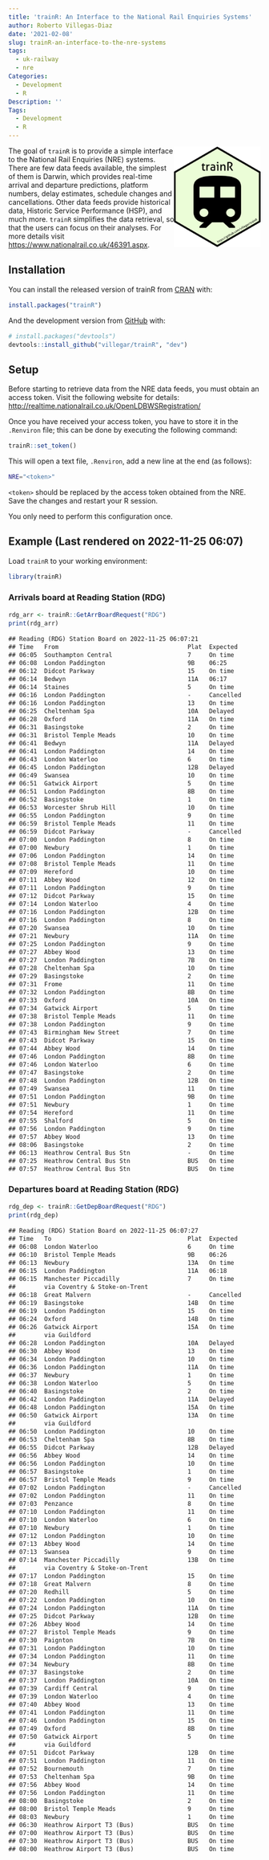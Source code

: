 ```yaml
---
title: 'trainR: An Interface to the National Rail Enquiries Systems'
author: Roberto Villegas-Diaz
date: '2021-02-08'
slug: trainR-an-interface-to-the-nre-systems
tags:
  - uk-railway
  - nre
Categories:
  - Development
  - R
Description: ''
Tags:
  - Development
  - R
---
```


<img src="https://raw.githubusercontent.com/villegar/trainR/main/inst/images/logo.png" alt="logo" align="right" height=200px/>

The goal of `trainR` is to provide a simple interface to the 
National Rail Enquiries (NRE) systems. There are few data feeds 
available, the simplest of them is Darwin, which provides real-time 
arrival and departure predictions, platform numbers, delay estimates, 
schedule changes and cancellations. Other data feeds provide historical 
data, Historic Service Performance (HSP), and much more. `trainR` 
simplifies the data retrieval, so that the users can focus on their 
analyses. For more details visit 
https://www.nationalrail.co.uk/46391.aspx.

## Installation

You can install the released version of trainR from [CRAN](https://CRAN.R-project.org) with:

``` r
install.packages("trainR")
```

And the development version from [GitHub](https://github.com/) with:

``` r
# install.packages("devtools")
devtools::install_github("villegar/trainR", "dev")
```

## Setup
Before starting to retrieve data from the NRE data feeds, you must obtain an access token. 
Visit the following website for details: http://realtime.nationalrail.co.uk/OpenLDBWSRegistration/

Once you have received your access token, you have to store it in the `.Renviron` file; this can be 
done by executing the following command:


```r
trainR::set_token()
```

This will open a text file, `.Renviron`, add a new line at the end (as follows):

```bash
NRE="<token>"
```

`<token>` should be replaced by the access token obtained from the NRE. Save the changes and restart 
your R session.

You only need to perform this configuration once.

## Example (Last rendered on 2022-11-25 06:07)

Load `trainR` to your working environment:

```r
library(trainR)
```

### Arrivals board at Reading Station (RDG)


```r
rdg_arr <- trainR::GetArrBoardRequest("RDG")
print(rdg_arr)
```

```
## Reading (RDG) Station Board on 2022-11-25 06:07:21
## Time   From                                    Plat  Expected
## 06:05  Southampton Central                     7     On time
## 06:08  London Paddington                       9B    06:25
## 06:12  Didcot Parkway                          15    On time
## 06:14  Bedwyn                                  11A   06:17
## 06:14  Staines                                 5     On time
## 06:16  London Paddington                       -     Cancelled
## 06:16  London Paddington                       13    On time
## 06:25  Cheltenham Spa                          10A   Delayed
## 06:28  Oxford                                  11A   On time
## 06:31  Basingstoke                             2     On time
## 06:31  Bristol Temple Meads                    10    On time
## 06:41  Bedwyn                                  11A   Delayed
## 06:41  London Paddington                       14    On time
## 06:43  London Waterloo                         6     On time
## 06:45  London Paddington                       12B   Delayed
## 06:49  Swansea                                 10    On time
## 06:51  Gatwick Airport                         5     On time
## 06:51  London Paddington                       8B    On time
## 06:52  Basingstoke                             1     On time
## 06:53  Worcester Shrub Hill                    10    On time
## 06:55  London Paddington                       9     On time
## 06:59  Bristol Temple Meads                    11    On time
## 06:59  Didcot Parkway                          -     Cancelled
## 07:00  London Paddington                       8     On time
## 07:00  Newbury                                 1     On time
## 07:06  London Paddington                       14    On time
## 07:08  Bristol Temple Meads                    11    On time
## 07:09  Hereford                                10    On time
## 07:11  Abbey Wood                              12    On time
## 07:11  London Paddington                       9     On time
## 07:12  Didcot Parkway                          15    On time
## 07:14  London Waterloo                         4     On time
## 07:16  London Paddington                       12B   On time
## 07:16  London Paddington                       8     On time
## 07:20  Swansea                                 10    On time
## 07:21  Newbury                                 11A   On time
## 07:25  London Paddington                       9     On time
## 07:27  Abbey Wood                              13    On time
## 07:27  London Paddington                       7B    On time
## 07:28  Cheltenham Spa                          10    On time
## 07:29  Basingstoke                             2     On time
## 07:31  Frome                                   11    On time
## 07:32  London Paddington                       8B    On time
## 07:33  Oxford                                  10A   On time
## 07:34  Gatwick Airport                         5     On time
## 07:38  Bristol Temple Meads                    11    On time
## 07:38  London Paddington                       9     On time
## 07:43  Birmingham New Street                   7     On time
## 07:43  Didcot Parkway                          15    On time
## 07:44  Abbey Wood                              14    On time
## 07:46  London Paddington                       8B    On time
## 07:46  London Waterloo                         6     On time
## 07:47  Basingstoke                             2     On time
## 07:48  London Paddington                       12B   On time
## 07:49  Swansea                                 11    On time
## 07:51  London Paddington                       9B    On time
## 07:51  Newbury                                 1     On time
## 07:54  Hereford                                11    On time
## 07:55  Shalford                                5     On time
## 07:56  London Paddington                       9     On time
## 07:57  Abbey Wood                              13    On time
## 08:06  Basingstoke                             2     On time
## 06:13  Heathrow Central Bus Stn                -     On time
## 07:25  Heathrow Central Bus Stn                BUS   On time
## 07:57  Heathrow Central Bus Stn                BUS   On time
```

### Departures board at Reading Station (RDG)


```r
rdg_dep <- trainR::GetDepBoardRequest("RDG")
print(rdg_dep)
```

```
## Reading (RDG) Station Board on 2022-11-25 06:07:27
## Time   To                                      Plat  Expected
## 06:08  London Waterloo                         6     On time
## 06:10  Bristol Temple Meads                    9B    06:26
## 06:13  Newbury                                 13A   On time
## 06:15  London Paddington                       11A   06:18
## 06:15  Manchester Piccadilly                   7     On time
##        via Coventry & Stoke-on-Trent           
## 06:18  Great Malvern                           -     Cancelled
## 06:19  Basingstoke                             14B   On time
## 06:19  London Paddington                       15    On time
## 06:24  Oxford                                  14B   On time
## 06:26  Gatwick Airport                         15A   On time
##        via Guildford                           
## 06:28  London Paddington                       10A   Delayed
## 06:30  Abbey Wood                              13    On time
## 06:34  London Paddington                       10    On time
## 06:36  London Paddington                       11A   On time
## 06:37  Newbury                                 1     On time
## 06:38  London Waterloo                         5     On time
## 06:40  Basingstoke                             2     On time
## 06:42  London Paddington                       11A   Delayed
## 06:48  London Paddington                       15A   On time
## 06:50  Gatwick Airport                         13A   On time
##        via Guildford                           
## 06:50  London Paddington                       10    On time
## 06:53  Cheltenham Spa                          8B    On time
## 06:55  Didcot Parkway                          12B   Delayed
## 06:56  Abbey Wood                              14    On time
## 06:56  London Paddington                       10    On time
## 06:57  Basingstoke                             1     On time
## 06:57  Bristol Temple Meads                    9     On time
## 07:02  London Paddington                       -     Cancelled
## 07:02  London Paddington                       11    On time
## 07:03  Penzance                                8     On time
## 07:10  London Paddington                       11    On time
## 07:10  London Waterloo                         6     On time
## 07:10  Newbury                                 1     On time
## 07:12  London Paddington                       10    On time
## 07:13  Abbey Wood                              14    On time
## 07:13  Swansea                                 9     On time
## 07:14  Manchester Piccadilly                   13B   On time
##        via Coventry & Stoke-on-Trent           
## 07:17  London Paddington                       15    On time
## 07:18  Great Malvern                           8     On time
## 07:20  Redhill                                 5     On time
## 07:22  London Paddington                       10    On time
## 07:24  London Paddington                       11A   On time
## 07:25  Didcot Parkway                          12B   On time
## 07:26  Abbey Wood                              14    On time
## 07:27  Bristol Temple Meads                    9     On time
## 07:30  Paignton                                7B    On time
## 07:31  London Paddington                       10    On time
## 07:34  London Paddington                       11    On time
## 07:34  Newbury                                 8B    On time
## 07:37  Basingstoke                             2     On time
## 07:37  London Paddington                       10A   On time
## 07:39  Cardiff Central                         9     On time
## 07:39  London Waterloo                         4     On time
## 07:40  Abbey Wood                              13    On time
## 07:41  London Paddington                       11    On time
## 07:46  London Paddington                       15    On time
## 07:49  Oxford                                  8B    On time
## 07:50  Gatwick Airport                         5     On time
##        via Guildford                           
## 07:51  Didcot Parkway                          12B   On time
## 07:51  London Paddington                       11    On time
## 07:52  Bournemouth                             7     On time
## 07:53  Cheltenham Spa                          9B    On time
## 07:56  Abbey Wood                              14    On time
## 07:56  London Paddington                       11    On time
## 08:00  Basingstoke                             2     On time
## 08:00  Bristol Temple Meads                    9     On time
## 08:03  Newbury                                 1     On time
## 06:30  Heathrow Airport T3 (Bus)               BUS   On time
## 07:00  Heathrow Airport T3 (Bus)               BUS   On time
## 07:30  Heathrow Airport T3 (Bus)               BUS   On time
## 08:00  Heathrow Airport T3 (Bus)               BUS   On time
```
